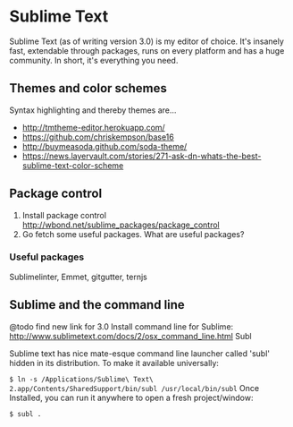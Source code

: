 # Sublime Text
Sublime Text (as of writing version 3.0) is my editor of choice. It's insanely fast, extendable through packages, runs on every platform and has a huge community. In short, it's everything you need.

## Themes and color schemes
Syntax highlighting and thereby themes are…

- http://tmtheme-editor.herokuapp.com/
- https://github.com/chriskempson/base16
- http://buymeasoda.github.com/soda-theme/
- https://news.layervault.com/stories/271-ask-dn-whats-the-best-sublime-text-color-scheme

## Package control
1. Install package control http://wbond.net/sublime_packages/package_control
2. Go fetch some useful packages. What are useful packages?

### Useful packages
Sublimelinter, Emmet, gitgutter, ternjs

## Sublime and the command line

@todo find new link for 3.0
Install command line for Sublime: http://www.sublimetext.com/docs/2/osx_command_line.html
Subl

Sublime text has nice mate-esque command line launcher called 'subl' hidden in its distribution. To make it available universally:

`$ ln -s /Applications/Sublime\ Text\ 2.app/Contents/SharedSupport/bin/subl /usr/local/bin/subl`
Once Installed, you can run it anywhere to open a fresh project/window:

`$ subl .`
